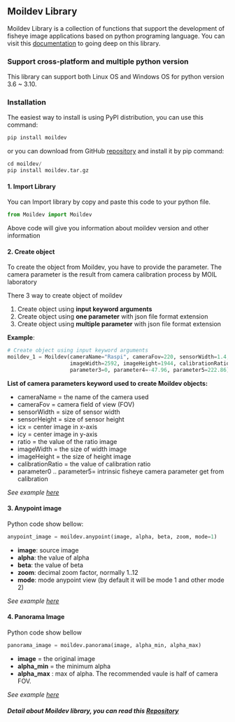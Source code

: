 ## Moildev Library

Moildev Library is a collection of functions that support the development of fisheye image applications based on python programing language. You can visit this [documentation](https://github.com/MoilOrg/moildev) to going deep on this library.

### Support cross-platform and multiple python version

This library can support both Linux OS and Windows OS for python version 3.6 ~ 3.10.

### Installation

The easiest  way to install is using PyPI distribution, you can use this command:

```python
pip install moildev
```
or you can download from GitHub [repository](https://github.com/MoilOrg/moildev) and install it by pip command:

```python
cd moildev/
pip install moildev.tar.gz
```

#### 1. Import Library
You can Import library by copy and paste this code to your python file.

```python
from Moildev import Moildev
```
Above code will give you information about moildev version and other information

#### 2. Create object

To create the object from Moildev, you have to provide the parameter. The camera parameter is the result from camera calibration process by MOIL laboratory 

   There 3 way to create object of moildev
   1. Create object using **input keyword arguments**
   2. Create object using **one parameter** with json file format extension 
   3. Create object using **multiple parameter** with json file format extension

**Example**:

```python
# Create object using input keyword arguments
moildev_1 = Moildev(cameraName="Raspi", cameraFov=220, sensorWidth=1.4, sensorHeight=1.4, icx=1298, icy=966, ratio=1,
                    imageWidth=2592, imageHeight=1944, calibrationRatio=4.05, parameter0=0, parameter1=0, parameter2=0,
                    parameter3=0, parameter4=-47.96, parameter5=222.86)
```

**List of camera parameters keyword used to create Moildev objects:**

- cameraName = the name of the camera used
- cameraFov = camera field of view (FOV)
- sensorWidth = size of sensor width
- sensorHeight = size of sensor height
- icx = center image in x-axis
- icy = center image in y-axis
- ratio = the value of the ratio image
- imageWidth = the size of width image
- imageHeight = the size of height image
- calibrationRatio = the value of calibration ratio
- parameter0 .. parameter5= intrinsic fisheye camera parameter get from calibration

*See example [here](https://github.com/MoilOrg/moildev/tree/main/examples/getting_started)*

#### 3. Anypoint image

Python code show bellow:
```python
anypoint_image = moildev.anypoint(image, alpha, beta, zoom, mode=1)
```

- **image**: source image
- **alpha**: the value of alpha
- **beta**: the value of beta
- **zoom**: decimal zoom factor, normally 1..12
- **mode**: mode anypoint view (by default it will be mode 1 and other mode 2)

*See example [here](https://github.com/MoilOrg/moildev/tree/main/examples/anypoint)*

#### 4. Panorama Image

Python code show bellow
```python
panorama_image = moildev.panorama(image, alpha_min, alpha_max)
```

- **image** = the original image  
- **alpha_min** = the minimum alpha 
- **alpha_max** : max of alpha. The recommended vaule is half of camera FOV.

*See example [here](https://github.com/MoilOrg/moildev/tree/main/examples/panorama)*

##### Detail about Moildev library, you can read this [Repository](https://github.com/MoilOrg/moildev)